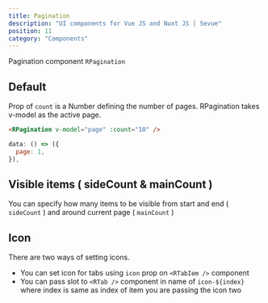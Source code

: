 ```yaml
---
title: Pagination
description: "UI components for Vue JS and Nuxt JS | Sevue"
position: 11
category: "Components"
---
```


Pagination component `RPagination`

## Default

Prop of `count` is a Number defining the number of pages. RPagination takes v-model as the active page.

<demo>
<template #demo>
<pagination-default></pagination-default>
</template>
<code-group>
<code-block label="Template" active>

```html
<RPagination v-model="page" :count="10" />
```

</code-block>
<code-block label="JavaScript" active>

```js
data: () => ({
  page: 1,
}),
```

</code-block>
</code-group>
</demo>

## Visible items ( sideCount & mainCount )

You can specify how many items to be visible from start and end ( `sideCount` ) and around current page ( `mainCount` )

## Icon

There are two ways of setting icons.

- You can set icon for tabs using `icon` prop on `<RTabIem />` component
- You can pass slot to `<RTab />` component in name of `icon-${index}` where index is same as index of item you are passing the icon two

